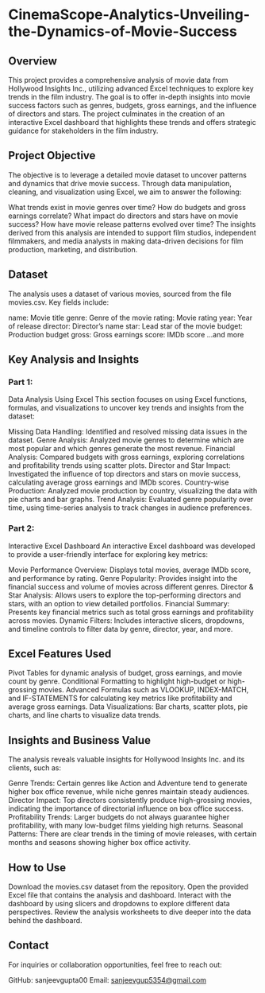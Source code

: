 # CinemaScope-Analytics-Unveiling-the-Dynamics-of-Movie-Success
## Overview
This project provides a comprehensive analysis of movie data from Hollywood Insights Inc., utilizing advanced Excel techniques to explore key trends in the film industry. The goal is to offer in-depth insights into movie success factors such as genres, budgets, gross earnings, and the influence of directors and stars. The project culminates in the creation of an interactive Excel dashboard that highlights these trends and offers strategic guidance for stakeholders in the film industry.

## Project Objective
The objective is to leverage a detailed movie dataset to uncover patterns and dynamics that drive movie success. Through data manipulation, cleaning, and visualization using Excel, we aim to answer the following:

What trends exist in movie genres over time?
How do budgets and gross earnings correlate?
What impact do directors and stars have on movie success?
How have movie release patterns evolved over time?
The insights derived from this analysis are intended to support film studios, independent filmmakers, and media analysts in making data-driven decisions for film production, marketing, and distribution.

## Dataset
The analysis uses a dataset of various movies, sourced from the file movies.csv. Key fields include:

name: Movie title
genre: Genre of the movie
rating: Movie rating
year: Year of release
director: Director’s name
star: Lead star of the movie
budget: Production budget
gross: Gross earnings
score: IMDb score
...and more

## Key Analysis and Insights
### Part 1: 
Data Analysis Using Excel
This section focuses on using Excel functions, formulas, and visualizations to uncover key trends and insights from the dataset:

Missing Data Handling: Identified and resolved missing data issues in the dataset.
Genre Analysis: Analyzed movie genres to determine which are most popular and which genres generate the most revenue.
Financial Analysis: Compared budgets with gross earnings, exploring correlations and profitability trends using scatter plots.
Director and Star Impact: Investigated the influence of top directors and stars on movie success, calculating average gross earnings and IMDb scores.
Country-wise Production: Analyzed movie production by country, visualizing the data with pie charts and bar graphs.
Trend Analysis: Evaluated genre popularity over time, using time-series analysis to track changes in audience preferences.

### Part 2: 
Interactive Excel Dashboard
An interactive Excel dashboard was developed to provide a user-friendly interface for exploring key metrics:

Movie Performance Overview: Displays total movies, average IMDb score, and performance by rating.
Genre Popularity: Provides insight into the financial success and volume of movies across different genres.
Director & Star Analysis: Allows users to explore the top-performing directors and stars, with an option to view detailed portfolios.
Financial Summary: Presents key financial metrics such as total gross earnings and profitability across movies.
Dynamic Filters: Includes interactive slicers, dropdowns, and timeline controls to filter data by genre, director, year, and more.

## Excel Features Used
Pivot Tables for dynamic analysis of budget, gross earnings, and movie count by genre.
Conditional Formatting to highlight high-budget or high-grossing movies.
Advanced Formulas such as VLOOKUP, INDEX-MATCH, and IF-STATEMENTS for calculating key metrics like profitability and average gross earnings.
Data Visualizations: Bar charts, scatter plots, pie charts, and line charts to visualize data trends.

## Insights and Business Value
The analysis reveals valuable insights for Hollywood Insights Inc. and its clients, such as:

Genre Trends: Certain genres like Action and Adventure tend to generate higher box office revenue, while niche genres maintain steady audiences.
Director Impact: Top directors consistently produce high-grossing movies, indicating the importance of directorial influence on box office success.
Profitability Trends: Larger budgets do not always guarantee higher profitability, with many low-budget films yielding high returns.
Seasonal Patterns: There are clear trends in the timing of movie releases, with certain months and seasons showing higher box office activity.

## How to Use
Download the movies.csv dataset from the repository.
Open the provided Excel file that contains the analysis and dashboard.
Interact with the dashboard by using slicers and dropdowns to explore different data perspectives.
Review the analysis worksheets to dive deeper into the data behind the dashboard.

## Contact
For inquiries or collaboration opportunities, feel free to reach out:

GitHub: sanjeevgupta00
Email: sanjeevgup5354@gmail.com

